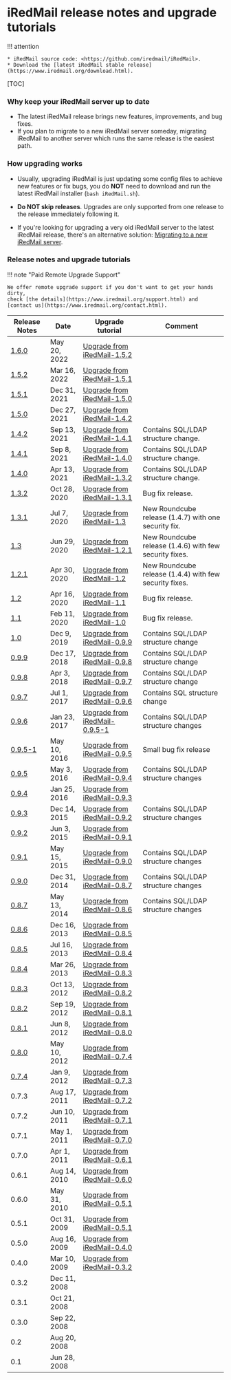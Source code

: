 # iRedMail release notes and upgrade tutorials

!!! attention

    * iRedMail source code: <https://github.com/iredmail/iRedMail>.
    * Download the [latest iRedMail stable release](https://www.iredmail.org/download.html).

[TOC]

### Why keep your iRedMail server up to date

* The latest iRedMail release brings new features, improvements, and bug fixes.
* If you plan to migrate to a new iRedMail server someday, migrating iRedMail
  to another server which runs the same release is the easiest path.

### How upgrading works

* Usually, upgrading iRedMail is just updating some config files to achieve new
  features or fix bugs, you do __NOT__ need to download and run the latest
  iRedMail installer (`bash iRedMail.sh`).

* __Do NOT skip releases__. Upgrades are only supported from one release to the
  release immediately following it.

* If you're looking for upgrading a very old iRedMail server to the latest
  iRedMail release, there's an alternative solution:
  [Migrating to a new iRedMail server](./migrate.to.new.iredmail.server.html).

### Release notes and upgrade tutorials

!!! note "Paid Remote Upgrade Support"

    We offer remote upgrade support if you don't want to get your hands dirty,
    check [the details](https://www.iredmail.org/support.html) and
    [contact us](https://www.iredmail.org/contact.html).

Release Notes | Date | Upgrade tutorial | Comment
---|---|---|---
[1.6.0](https://forum.iredmail.org/topic19008.html) | May 20, 2022 | [Upgrade from iRedMail-1.5.2](./upgrade.iredmail.1.5.2-1.6.0.html) |
[1.5.2](https://forum.iredmail.org/topic18820.html) | Mar 16, 2022 | [Upgrade from iRedMail-1.5.1](./upgrade.iredmail.1.5.1-1.5.2.html) |
[1.5.1](https://forum.iredmail.org/topic18638.html) | Dec 31, 2021 | [Upgrade from iRedMail-1.5.0](./upgrade.iredmail.1.5.0-1.5.1.html) |
[1.5.0](https://forum.iredmail.org/topic18626.html) | Dec 27, 2021 | [Upgrade from iRedMail-1.4.2](./upgrade.iredmail.1.4.2-1.5.0.html) |
[1.4.2](https://forum.iredmail.org/topic18407.html) | Sep 13, 2021 | [Upgrade from iRedMail-1.4.1](./upgrade.iredmail.1.4.1-1.4.2.html) | Contains SQL/LDAP structure change.
[1.4.1](https://forum.iredmail.org/topic18392.html) | Sep 8, 2021 | [Upgrade from iRedMail-1.4.0](./upgrade.iredmail.1.4.0-1.4.1.html) | Contains SQL/LDAP structure change.
[1.4.0](https://forum.iredmail.org/topic18033.html) | Apr 13, 2021 | [Upgrade from iRedMail-1.3.2](./upgrade.iredmail.1.3.2-1.4.0.html) | Contains SQL/LDAP structure change.
[1.3.2](https://forum.iredmail.org/topic17474.html) | Oct 28, 2020 | [Upgrade from iRedMail-1.3.1](./upgrade.iredmail.1.3.1-1.3.2.html) | Bug fix release.
[1.3.1](https://forum.iredmail.org/topic17065.html) | Jul 7, 2020 | [Upgrade from iRedMail-1.3](./upgrade.iredmail.1.3-1.3.1.html) | New Roundcube release (1.4.7) with one security fix.
[1.3](https://forum.iredmail.org/topic17020.html) | Jun 29, 2020 | [Upgrade from iRedMail-1.2.1](./upgrade.iredmail.1.2.1-1.3.html) | New Roundcube release (1.4.6) with few security fixes.
[1.2.1](https://forum.iredmail.org/topic16756.html) | Apr 30, 2020 | [Upgrade from iRedMail-1.2](./upgrade.iredmail.1.2-1.2.1.html) | New Roundcube release (1.4.4) with few security fixes.
[1.2](https://forum.iredmail.org/topic16714.html) | Apr 16, 2020 | [Upgrade from iRedMail-1.1](./upgrade.iredmail.1.1-1.2.html) | Bug fix release.
[1.1](https://forum.iredmail.org/topic16507.html) | Feb 11, 2020 | [Upgrade from iRedMail-1.0](./upgrade.iredmail.1.0-1.1.html) | Bug fix release.
[1.0](https://forum.iredmail.org/topic16275.html) | Dec 9, 2019 | [Upgrade from iRedMail-0.9.9](./upgrade.iredmail.0.9.9-1.0.html) | Contains SQL/LDAP structure change
[0.9.9](https://forum.iredmail.org/topic15064.html) | Dec 17, 2018 | [Upgrade from iRedMail-0.9.8](./upgrade.iredmail.0.9.8-0.9.9.html) | Contains SQL/LDAP structure change
[0.9.8](https://forum.iredmail.org/topic14077.html) | Apr 3, 2018 | [Upgrade from iRedMail-0.9.7](./upgrade.iredmail.0.9.7-0.9.8.html) | Contains SQL/LDAP structure change
[0.9.7](https://forum.iredmail.org/topic12944.html) | Jul 1, 2017 | [Upgrade from iRedMail-0.9.6](./upgrade.iredmail.0.9.6-0.9.7.html) | Contains SQL structure change
[0.9.6](https://forum.iredmail.org/topic12262.html) | Jan 23, 2017 | [Upgrade from iRedMail-0.9.5-1](./upgrade.iredmail.0.9.5.1-0.9.6.html) | Contains SQL/LDAP structure changes
[0.9.5-1](https://forum.iredmail.org/topic11049.html) | May 10, 2016 | [Upgrade from iRedMail-0.9.5](./upgrade.iredmail.0.9.5-0.9.5-1.html) | Small bug fix release
[0.9.5](https://forum.iredmail.org/topic10994.html) | May 3, 2016 | [Upgrade from iRedMail-0.9.4](./upgrade.iredmail.0.9.4-0.9.5.html) | Contains SQL/LDAP structure changes
[0.9.4](https://forum.iredmail.org/topic10512.html) | Jan 25, 2016 | [Upgrade from iRedMail-0.9.3](./upgrade.iredmail.0.9.3-0.9.4.html)
[0.9.3](https://forum.iredmail.org/topic10261.html) | Dec 14, 2015 | [Upgrade from iRedMail-0.9.2](./upgrade.iredmail.0.9.2-0.9.3.html) | Contains SQL/LDAP structure changes
[0.9.2](https://forum.iredmail.org/topic9280.html) | Jun 3, 2015 | [Upgrade from iRedMail-0.9.1](./upgrade.iredmail.0.9.1-0.9.2.html)
[0.9.1](https://forum.iredmail.org/topic9144.html) | May 15, 2015 | [Upgrade from iRedMail-0.9.0](./upgrade.iredmail.0.9.0-0.9.1.html) | Contains SQL/LDAP structure changes
[0.9.0](https://forum.iredmail.org/topic8443.html) | Dec 31, 2014 | [Upgrade from iRedMail-0.8.7](./upgrade.iredmail.0.8.7-0.9.0.html) | Contains SQL/LDAP structure changes
[0.8.7](https://forum.iredmail.org/topic6872-news-announcements-bug-fixes-iredmail087-has-been-released.html) | May 13, 2014 | [Upgrade from iRedMail-0.8.6](./upgrade.iredmail.0.8.6-0.8.7.html) | Contains SQL/LDAP structure changes
[0.8.6](https://forum.iredmail.org/topic5831-iredmail086-has-been-released.html) | Dec 16, 2013 | [Upgrade from iRedMail-0.8.5](./upgrade.iredmail.0.8.5-0.8.6.html)
[0.8.5](https://forum.iredmail.org/topic5167-news-announcements-bug-fixes-iredmail085-has-been-released.html) | Jul 16, 2013 | [Upgrade from iRedMail-0.8.4](./upgrade.iredmail.0.8.4-0.8.5.html)
[0.8.4](https://forum.iredmail.org/topic4646-news-announcements-bug-fixes-iredmail084-has-been-released.html) | Mar 26, 2013 | [Upgrade from iRedMail-0.8.3](./upgrade.iredmail.0.8.3-0.8.4.html)
[0.8.3](https://forum.iredmail.org/topic4016-news-announcements-bug-fixes-iredmail083-has-been-released.html) | Oct 13, 2012 | [Upgrade from iRedMail-0.8.2](./upgrade.iredmail.0.8.2-0.8.3.html)
[0.8.2](https://forum.iredmail.org/topic3913-news-announcements-bug-fixes-iredmail082-has-been-released.html) | Sep 19, 2012 | [Upgrade from iRedMail-0.8.1](./upgrade.iredmail.0.8.1-0.8.2.html)
[0.8.1](https://forum.iredmail.org/topic3499-news-announcements-bug-fixes-iredmail081-has-been-released.html) | Jun 8, 2012 | [Upgrade from iRedMail-0.8.0](./upgrade.iredmail.0.8.0-0.8.1.html)
[0.8.0](https://forum.iredmail.org/topic3345.html) | May 10, 2012 | [Upgrade from iRedMail-0.7.4](./upgrade.iredmail.0.7.4-0.8.0.html)
[0.7.4](https://forum.iredmail.org/topic2816-iredmail074-has-been-released.html) | Jan 9, 2012 | [Upgrade from iRedMail-0.7.3](./upgrade.iredmail.0.7.3-0.7.4.html)
0.7.3| Aug 17, 2011 | [Upgrade from iRedMail-0.7.2](./upgrade.iredmail.0.7.2-0.7.3.html)
0.7.2 | Jun 10, 2011 | [Upgrade from iRedMail-0.7.1](./upgrade.iredmail.0.7.1-0.7.2.html)
0.7.1 | May 1, 2011 | [Upgrade from iRedMail-0.7.0](./upgrade.iredmail.0.7.0-0.7.1.html)
0.7.0 | Apr 1, 2011 | [Upgrade from iRedMail-0.6.1](./upgrade.iredmail.0.6.1-0.7.0.html)
0.6.1 | Aug 14, 2010 | [Upgrade from iRedMail-0.6.0](./upgrade.iredmail.0.6.0-0.6.1.html)
0.6.0 | May 31, 2010 | [Upgrade from iRedMail-0.5.1](./upgrade.iredmail.0.5.1-0.6.0.html)
0.5.1 | Oct 31, 2009 | [Upgrade from iRedMail-0.5.1](./upgrade.iredmail.0.5.0-0.5.1.html)
0.5.0 | Aug 16, 2009 | [Upgrade from iRedMail-0.4.0](./upgrade.iredmail.0.4.0-0.5.0.html)
0.4.0 | Mar 10, 2009 | [Upgrade from iRedMail-0.3.2](./upgrade.iredmail.0.3.2-0.4.0.html)
0.3.2 | Dec 11, 2008
0.3.1 | Oct 21, 2008
0.3.0 | Sep 22, 2008
0.2 |  Aug 20, 2008
0.1 | Jun 28, 2008

